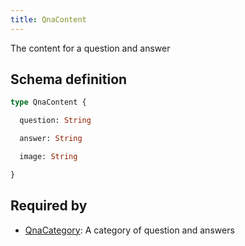 ```yaml
---
title: QnaContent
---
```


The content for a question and answer

## Schema definition
```graphql
type QnaContent {

  question: String 

  answer: String 

  image: String 

}
```

## Required by
* [QnaCategory](graphql/schema/qnacategory.md): A category of question and answers
